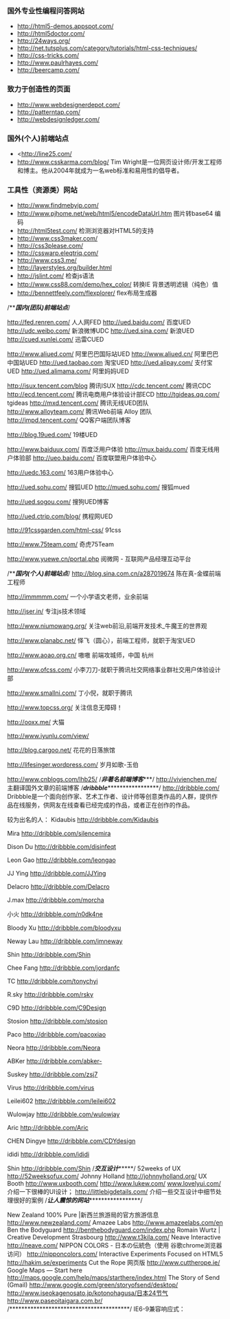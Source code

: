 ### 国外专业性编程问答网站

+ <http://html5-demos.appspot.com/>
+ <http://html5doctor.com/>
+ <http://24ways.org/>
+ <http://net.tutsplus.com/category/tutorials/html-css-techniques/>
+ <http://css-tricks.com/>
+ <http://www.paulrhayes.com/>
+ <http://beercamp.com/>

### 致力于创造性的页面
+ <http://www.webdesignerdepot.com/>
+ <http://patterntap.com/>
+ <http://webdesignledger.com/>


### 国外(个人)前端站点
+ <http://line25.com/
+ <http://www.csskarma.com/blog/>
Tim Wright是一位网页设计师/开发工程师和博主。他从2004年就成为一名web标准和易用性的倡导者。


### 工具性（资源类）网站
+ <http://www.findmebyip.com/>
+ <http://www.pjhome.net/web/html5/encodeDataUrl.htm>
图片转base64 编码
+ <http://html5test.com/>
检测浏览器对HTML5的支持
+ <http://www.css3maker.com/>
+ <http://css3please.com/>
+ <http://csswarp.eleqtriq.com/>
+ <http://www.css3.me/>
+ <http://layerstyles.org/builder.html>
+ <http://jslint.com/>
检查js语法
+ <http://www.css88.com/demo/hex_color/>
转换IE 背景透明滤镜（纯色）值
+ <http://bennettfeely.com/flexplorer/>
flex布局生成器

/*******************国内(团队)前端站点*****************/

http://fed.renren.com/
人人网FED
http://ued.baidu.com/
百度UED
http://udc.weibo.com/
新浪微博UDC
http://ued.sina.com/
新浪UED
http://cued.xunlei.com/
迅雷CUED

http://www.aliued.com/
阿里巴巴国际站UED
http://www.aliued.cn/
阿里巴巴中国站UED
http://ued.taobao.com
淘宝UED
http://ued.alipay.com/
支付宝UED
http://ued.alimama.com/
阿里妈妈UED

http://isux.tencent.com/blog
腾讯ISUX
http://cdc.tencent.com/
腾讯CDC
http://ecd.tencent.com/
腾讯电商用户体验设计部ECD
http://tgideas.qq.com/
tgideas
http://mxd.tencent.com/
腾讯无线UED团队
http://www.alloyteam.com/
腾讯Web前端 Alloy 团队
http://impd.tencent.com/
QQ客户端团队博客


http://blog.19ued.com/
19楼UED

http://www.baiduux.com/
百度泛用户体验
http://mux.baidu.com/
百度无线用户体验部
http://ueo.baidu.com/
百度联盟用户体验中心

http://uedc.163.com/
163用户体验中心

http://ued.sohu.com/
搜狐UED
http://mued.sohu.com/
搜狐mued

http://ued.sogou.com/
搜狗UED博客

http://ued.ctrip.com/blog/
携程网UED

http://91cssgarden.com/html-css/
91css

http://www.75team.com/
奇虎75Team

http://www.yuewe.cn/portal.php
阅微网 -  互联网产品经理互动平台

/*******************国内(个人)前端站点*****************/
http://blog.sina.com.cn/a287019674
陈在真-金蝶前端工程师

http://immmmm.com/
一个小学语文老师，业余前端

http://jser.in/
专注js技术领域

http://www.niumowang.org/
关注web前沿,前端开发技术_牛魔王的世界观

http://www.planabc.net/
怿飞（圆心），前端工程师，就职于淘宝UED

http://www.aoao.org.cn/
嗷嗷 前端攻城师，中国 杭州

http://www.ofcss.com/
小李刀刀-就职于腾讯社交网络事业群社交用户体验设计部

http://www.smallni.com/
丁小倪，就职于腾讯

http://www.topcss.org/
关注信息无障碍！

http://ooxx.me/
大猫

http://www.iyunlu.com/view/

http://blog.cargoo.net/
花花的日落旅馆

http://lifesinger.wordpress.com/
岁月如歌-玉伯

http://www.cnblogs.com/lhb25/
/***************非著名前端博客******************/
http://vivienchen.me/
主翻译国外文章的前端博客
/***************dribbble********************************/
http://dribbble.com/
Dribbble是一个面向创作家、艺术工作者、设计师等创意类作品的人群，提供作品在线服务，供网友在线查看已经完成的作品，或者正在创作的作品。

较为出名的人：
Kidaubis
http://dribbble.com/Kidaubis

Mira 
http://dribbble.com/silencemira

Dison Du
http://dribbble.com/disinfeqt

Leon Gao
http://dribbble.com/leongao

JJ Ying
http://dribbble.com/JJYing

Delacro
http://dribbble.com/Delacro

J.max
http://dribbble.com/morcha

小火
http://dribbble.com/n0dk4ne

Bloody Xu
http://dribbble.com/bloodyxu

Neway Lau
http://dribbble.com/imneway

Shin
http://dribbble.com/Shin

Chee Fang
http://dribbble.com/jordanfc

TC
http://dribbble.com/tonychyi

R.sky
http://dribbble.com/rsky

C9D
http://dribbble.com/C9Design

Stosion
http://dribbble.com/stosion

Paco
http://dribbble.com/pacoxiao

Neora
http://dribbble.com/Neora

ABKer
http://dribbble.com/abker-

Suskey
http://dribbble.com/zsj7

Virus
http://dribbble.com/virus

Leilei602
http://dribbble.com/leilei602

Wulowjay
http://dribbble.com/wulowjay

Aric
http://dribbble.com/Aric

CHEN Dingye
http://dribbble.com/CDYdesign

ididi
http://dribbble.com/ididi

Shin
http://dribbble.com/Shin
/*************交互设计******************/
52weeks of UX http://52weeksofux.com/
Johnny Holland http://johnnyholland.org/
UX Booth http://www.uxbooth.com/
http://www.lukew.com/ 
www.lovelyui.com/ 介绍一下很棒的UI设计；
http://littlebigdetails.com/ 介绍一些交互设计中细节处理很好的案例
/***************让人震惊的网站********************************/

New Zealand 100% Pure |新西兰旅游局的官方旅游信息 http://www.newzealand.com/
Amazee Labs http://www.amazeelabs.com/en
Ben the Bodyguard http://benthebodyguard.com/index.php
Romain Wurtz | Creative Development Strasbourg http://www.t3kila.com/
Neave Interactive http://neave.com/
NIPPON COLORS - 日本の伝統色（使用 谷歌chrome浏览器访问） http://nipponcolors.com/
Interactive Experiments Focused on HTML5 http://hakim.se/experiments
Cut the Rope 网页版 http://www.cuttherope.ie/ 
Google Maps — Start here http://maps.google.com/help/maps/starthere/index.html 
The Story of Send (Gmail) http://www.google.com/green/storyofsend/desktop/
http://www.iseokagenosato.jp/kotonohagusa/日本24节气
http://www.paseoitaigara.com.br/
/****************************************/
IE6-9兼容响应式：<script src="http://css3-mediaqueries-js.googlecode.com/svn/trunk/css3-mediaqueries.js"></script>
